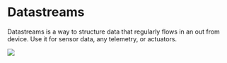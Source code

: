 # Datastreams

Datastreams is a way to structure data that regularly flows in an out from device. Use it for sensor data, any telemetry, or actuators.

![](../../../.gitbook/assets/DS\_list.PNG)

